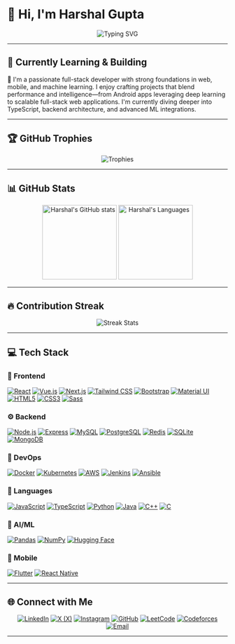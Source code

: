# 👋 Hi, I'm Harshal Gupta

<div align="center">
  <img src="https://readme-typing-svg.demolab.com?font=Fira+Code&duration=2500&pause=500&color=4169E1&vCenter=true&width=435&lines=Full-stack+Developer;ML+%26+AI+Enthusiast;Backend+Architect;Explorer+of+New+Tech" alt="Typing SVG" />
</div>

---

## 🌱 Currently Learning & Building

🚀 I'm a passionate full-stack developer with strong foundations in web, mobile, and machine learning. I enjoy crafting projects that blend performance and intelligence—from Android apps leveraging deep learning to scalable full-stack web applications. I'm currently diving deeper into TypeScript, backend architecture, and advanced ML integrations.

---

## 🏆 GitHub Trophies

<div align="center">
  <img src="https://github-profile-trophy.vercel.app/?username=gupta-harshal&theme=flat&column=7&margin-w=15&margin-h=15" alt="Trophies" />
</div>

---

## 📊 GitHub Stats

<div align="center">
  <img height="170em" src="https://github-readme-stats.vercel.app/api?username=gupta-harshal&show_icons=true&theme=default&include_all_commits=true&count_private=true" alt="Harshal's GitHub stats"/>
  <img height="170em" src="https://github-readme-stats.vercel.app/api/top-langs/?username=gupta-harshal&layout=compact&langs_count=10&theme=default" alt="Harshal's Languages"/>
</div>

---

## 🔥 Contribution Streak

<div align="center">
  <img src="https://github-readme-streak-stats.herokuapp.com/?user=gupta-harshal&theme=default&hide_border=false" alt="Streak Stats" />
</div>

---


## 💻 Tech Stack

### 🎨 Frontend

[![React](https://img.shields.io/badge/React-20232a?style=for-the-badge&logo=react&logoColor=61dafb)]()
[![Vue.js](https://img.shields.io/badge/Vue.js-34495e?style=for-the-badge&logo=vue.js&logoColor=4fc08d)]()
[![Next.js](https://img.shields.io/badge/Next.js-000?style=for-the-badge&logo=next.js&logoColor=white)]()
[![Tailwind CSS](https://img.shields.io/badge/Tailwind-06b6d4?style=for-the-badge&logo=tailwindcss&logoColor=white)]()
[![Bootstrap](https://img.shields.io/badge/Bootstrap-7952b3?style=for-the-badge&logo=bootstrap&logoColor=white)]()
[![Material UI](https://img.shields.io/badge/Material_UI-007FFF?style=for-the-badge&logo=mui&logoColor=white)]()
[![HTML5](https://img.shields.io/badge/HTML5-e34c26?style=for-the-badge&logo=html5&logoColor=white)]()
[![CSS3](https://img.shields.io/badge/CSS3-1572b6?style=for-the-badge&logo=css3&logoColor=white)]()
[![Sass](https://img.shields.io/badge/Sass-c76394?style=for-the-badge&logo=sass&logoColor=white)]()

### ⚙️ Backend

[![Node.js](https://img.shields.io/badge/Node.js-43853d?style=for-the-badge&logo=node.js&logoColor=white)]()
[![Express](https://img.shields.io/badge/Express-000?style=for-the-badge&logo=express&logoColor=white)]()
[![MySQL](https://img.shields.io/badge/MySQL-00758f?style=for-the-badge&logo=mysql&logoColor=white)]()
[![PostgreSQL](https://img.shields.io/badge/PostgreSQL-316192?style=for-the-badge&logo=postgresql&logoColor=white)]()
[![Redis](https://img.shields.io/badge/Redis-DC382D?style=for-the-badge&logo=redis&logoColor=white)]()
[![SQLite](https://img.shields.io/badge/SQLite-003b57?style=for-the-badge&logo=sqlite&logoColor=white)]()
[![MongoDB](https://img.shields.io/badge/MongoDB-47A248?style=for-the-badge&logo=mongodb&logoColor=white)]()

### 🚀 DevOps

[![Docker](https://img.shields.io/badge/Docker-2496ed?style=for-the-badge&logo=docker&logoColor=white)]()
[![Kubernetes](https://img.shields.io/badge/Kubernetes-326ce5?style=for-the-badge&logo=kubernetes&logoColor=white)]()
[![AWS](https://img.shields.io/badge/AWS-F7991C?style=for-the-badge&logo=amazonaws&logoColor=white)]()
[![Jenkins](https://img.shields.io/badge/Jenkins-d24939?style=for-the-badge&logo=jenkins&logoColor=white)]()
[![Ansible](https://img.shields.io/badge/Ansible-ee0000?style=for-the-badge&logo=ansible&logoColor=white)]()

### 💬 Languages

[![JavaScript](https://img.shields.io/badge/JavaScript-f7df1e?style=for-the-badge&logo=javascript&logoColor=black)]()
[![TypeScript](https://img.shields.io/badge/TypeScript-007acc?style=for-the-badge&logo=typescript&logoColor=white)]()
[![Python](https://img.shields.io/badge/Python-3776ab?style=for-the-badge&logo=python&logoColor=white)]()
[![Java](https://img.shields.io/badge/Java-007396?style=for-the-badge&logo=java&logoColor=white)]()
[![C++](https://img.shields.io/badge/C++-00599c?style=for-the-badge&logo=c%2b%2b&logoColor=white)]()
[![C](https://img.shields.io/badge/C-555555?style=for-the-badge&logo=c&logoColor=white)]()

### 🧠 AI/ML

[![Pandas](https://img.shields.io/badge/Pandas-150458?style=for-the-badge&logo=pandas&logoColor=white)]()
[![NumPy](https://img.shields.io/badge/NumPy-013243?style=for-the-badge&logo=numpy&logoColor=white)]()
[![Hugging Face](https://img.shields.io/badge/Hugging_Face-f9d923?style=for-the-badge&logo=huggingface&logoColor=black)]()

### 📱 Mobile

[![Flutter](https://img.shields.io/badge/Flutter-02569B?style=for-the-badge&logo=flutter&logoColor=white)]()
[![React Native](https://img.shields.io/badge/React_Native-61dafb?style=for-the-badge&logo=react&logoColor=black)]()

---

## 🌐 Connect with Me

<div align="center">

[![LinkedIn](https://img.shields.io/badge/LinkedIn-0077B5.svg?style=for-the-badge&logo=linkedin&logoColor=white)](https://www.linkedin.com/in/harshalgupta10)
[![X (X)](https://img.shields.io/badge/X-1DA1F2.svg?style=for-the-badge&logo=twitter&logoColor=white)](https://x.com/gupta_harshall?t=sh9Un7knVQPTiD22OjrP3A&s=08)
[![Instagram](https://img.shields.io/badge/Instagram-E4405F.svg?style=for-the-badge&logo=instagram&logoColor=white)](https://instagram.com/gupta_harshall)
[![GitHub](https://img.shields.io/badge/GitHub-181717.svg?style=for-the-badge&logo=github&logoColor=white)](https://github.com/gupta-harshal)
[![LeetCode](https://img.shields.io/badge/LeetCode-FFA116.svg?style=for-the-badge&logo=leetCode&logoColor=black)](https://leetcode.com/u/gupta_harshal)
[![Codeforces](https://img.shields.io/badge/Codeforces-1f8acb.svg?style=for-the-badge&logo=codeforces&logoColor=white)](https://codeforces.com/profile/gupta_harshal)
[![Email](https://img.shields.io/badge/Email-D14836.svg?style=for-the-badge&logo=gmail&logoColor=white)](mailto:harshal.2023ug3013@iiitranchi.ac.in)
<!-- You can add your website/portfolio button as below and update the link -->
<!-- [![Portfolio](https://img.shields.io/badge/Portfolio-24292e?style=for-the-badge&logo=google-chrome&logoColor=white)](https://your-website.com) -->

</div>

---


